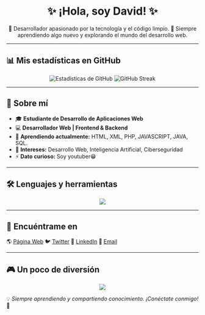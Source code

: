 <h1 align="center">✨ ¡Hola, soy David! ✨</h1>
<p align="center">
  🚀 Desarrollador apasionado por la tecnología y el código limpio.  
  🎯 Siempre aprendiendo algo nuevo y explorando el mundo del desarrollo web.  
</p>

---

## 📊 Mis estadísticas en GitHub  
<p align="center">
  <img src="https://github-readme-stats.vercel.app/api?username=davidgs04&show_icons=true&theme=radical" alt="Estadísticas de GitHub">
  <img src="https://github-readme-streak-stats.herokuapp.com/?user=davidgs04&theme=radical" alt="GitHub Streak">
</p>

---

## 🚀 Sobre mí  
- 🎓 **Estudiante de Desarrollo de Aplicaciones Web**  
- 💻 **Desarrollador Web | Frontend & Backend**  
- 🌱 **Aprendiendo actualmente:** HTML, XML, PHP, JAVASCRIPT, JAVA, SQL.
- 📌 **Intereses:** Desarrollo Web, Inteligencia Artificial, Ciberseguridad  
- ⚡ **Dato curioso:** Soy youtuber😁

---

## 🛠️ Lenguajes y herramientas  
<p align="center">
  <img src="https://skillicons.dev/icons?i=html,css,js,php,python,java,c,cpp,react,vue,nodejs,express,mysql,mongodb,git,github,vscode" />
</p>

---

## 🔗 Encuéntrame en  
🌎 [Página Web](https://davidgs04.github.io/erdavid04.github.io/)
🐦 [Twitter](https://twitter.com/tuusuario)
👔 [LinkedIn](https://linkedin.com/in/tuusuario)
📧 [Email](mailto:dgarsua0909@g.educaand.es)

---

## 🎮 Un poco de diversión  
<p align="center">
  <img src="[https://open.spotify.com/intl-es/artist/5XJDexmWFLWOkjOEjOVX3e?si=Ge31CbvIRbOXviqIzL9DAw]([https://open.spotify.com/intl-es/artist/5XJDexmWFLWOkjOEjOVX3e](https://open.spotify.com/intl-es/track/0MJ9rq9zMOe0G7eL3j5w8G?si=310a9efa019741ec))&cover_image=true&theme=default&show_offline=false&background_color=121212&bar_color=53b14f&bar_color_cover=false" />
</p>

💡 *Siempre aprendiendo y compartiendo conocimiento. ¡Conéctate conmigo!* 🚀  
